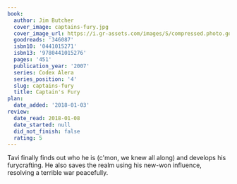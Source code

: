 ```yaml
---
book:
  author: Jim Butcher
  cover_image: captains-fury.jpg
  cover_image_url: https://i.gr-assets.com/images/S/compressed.photo.goodreads.com/books/1315083292l/346087._SX98_.jpg
  goodreads: '346087'
  isbn10: '0441015271'
  isbn13: '9780441015276'
  pages: '451'
  publication_year: '2007'
  series: Codex Alera
  series_position: '4'
  slug: captains-fury
  title: Captain's Fury
plan:
  date_added: '2018-01-03'
review:
  date_read: 2018-01-08
  date_started: null
  did_not_finish: false
  rating: 5
---
```


Tavi finally finds out who he is (c'mon, we knew all along) and develops his furycrafting. He also saves the realm using his new-won influence, resolving a terrible war peacefully.
